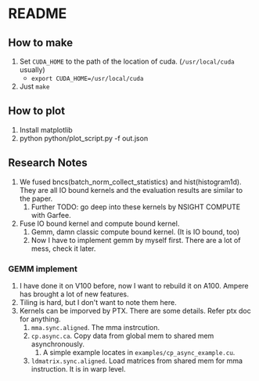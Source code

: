 # README

## How to make
1. Set `CUDA_HOME` to the path of the location of cuda. (`/usr/local/cuda` usually)
   - `export CUDA_HOME=/usr/local/cuda`
2. Just `make`

## How to plot
1. Install matplotlib
2. python python/plot_script.py -f out.json

## Research Notes
1. We fused bncs(batch_norm_collect_statistics) and hist(histogram1d). They are all IO bound kernels and the evaluation results are similar to the paper.
   1. Further TODO: go deep into these kernels by NSIGHT COMPUTE with Garfee.
2. Fuse IO bound kernel and compute bound kernel.
   1. Gemm, damn classic compute bound kernel. (It is IO bound, too)
   2. Now I have to implement gemm by myself first. There are a lot of mess, check it later.

### GEMM implement
1. I have done it on V100 before, now I want to rebuild it on A100. Ampere has brought a lot of new features.
2. Tiling is hard, but I don't want to note them here.
3. Kernels can be imporved by PTX. There are some details. Refer ptx doc for anything.
   1. `mma.sync.aligned`. The mma instrcution.
   2. `cp.async.ca`. Copy data from global mem to shared mem asynchronously.
      1. A simple example locates in `examples/cp_async_example.cu`.
   3. `ldmatrix.sync.aligned`. Load matrices from shared mem for mma instruction. It is in warp level.